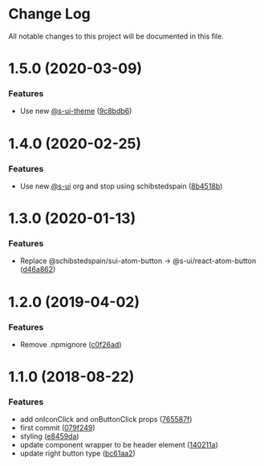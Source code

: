 # Change Log

All notable changes to this project will be documented in this file.

# 1.5.0 (2020-03-09)


### Features

* Use new [@s-ui-theme](https://github.com/s-ui-theme) ([9c8bdb6](https://github.com/SUI-Components/adevinta-spain-components/commit/9c8bdb664c11ca84dba5af3587493129dadc2ef8))



# 1.4.0 (2020-02-25)


### Features

* Use new [@s-ui](https://github.com/s-ui) org and stop using schibstedspain ([8b4518b](https://github.com/SUI-Components/adevinta-spain-components/commit/8b4518b0a9836378b3a2e2467db15d9e0752f89f))



# 1.3.0 (2020-01-13)


### Features

* Replace @schibstedspain/sui-atom-button -> @s-ui/react-atom-button ([d46a862](https://github.com/SUI-Components/adevinta-spain-components/commit/d46a862f9182f9670f2d3b5c4cd38ca6da13e6ae))



# 1.2.0 (2019-04-02)


### Features

* Remove .npmignore ([c0f26ad](https://github.com/SUI-Components/adevinta-spain-components/commit/c0f26ad20347d10ec3256e8a15dfe81859b7e3d8))



# 1.1.0 (2018-08-22)


### Features

* add onIconClick and onButtonClick props ([765587f](https://github.com/SUI-Components/adevinta-spain-components/commit/765587faf99e66aa49a78145a28799b25a708b95))
* first commit ([079f249](https://github.com/SUI-Components/adevinta-spain-components/commit/079f2495441836665e651560b95f5e419d9e4b5e))
* styling ([e8459da](https://github.com/SUI-Components/adevinta-spain-components/commit/e8459dac559f7073aa6e775bc0d410ad40cb8d1a))
* update component wrapper to be header element ([140211a](https://github.com/SUI-Components/adevinta-spain-components/commit/140211a71494b808254776c3b1637f0598fd4648))
* update right button type ([bc61aa2](https://github.com/SUI-Components/adevinta-spain-components/commit/bc61aa2ce719c20062449eacf0d63ed05fc72513))



